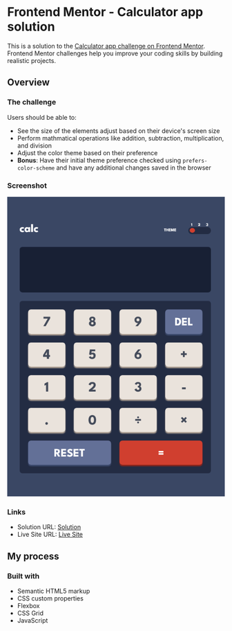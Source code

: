 # Frontend Mentor - Calculator app solution

This is a solution to the [Calculator app challenge on Frontend Mentor](https://www.frontendmentor.io/challenges/calculator-app-9lteq5N29). Frontend Mentor challenges help you improve your coding skills by building realistic projects. 

## Overview

### The challenge

Users should be able to:

- See the size of the elements adjust based on their device's screen size
- Perform mathmatical operations like addition, subtraction, multiplication, and division
- Adjust the color theme based on their preference
- **Bonus**: Have their initial theme preference checked using `prefers-color-scheme` and have any additional changes saved in the browser

### Screenshot

![](/images/screenshot.png)

### Links

- Solution URL: [Solution](https://www.frontendmentor.io/solutions/calculator-app-challenge-vanilla-js-DwRGu2IkgU)
- Live Site URL: [Live Site](https://zwiro.github.io/calculator-app-challenge/)

## My process

### Built with

- Semantic HTML5 markup
- CSS custom properties
- Flexbox
- CSS Grid
- JavaScript
